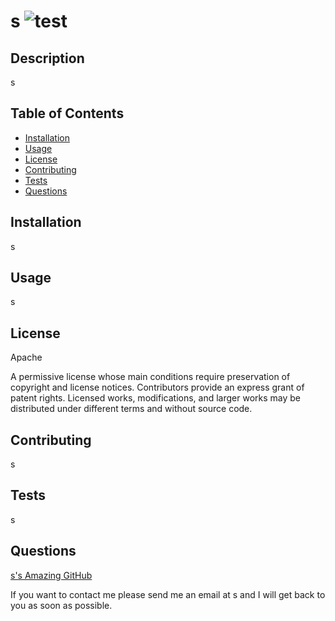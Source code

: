 
  # s   ![test](https://img.shields.io/badge/license-Apache-green)
  
  ## Description
  s

  ## Table of Contents
  - [Installation](#installation)
  - [Usage](#usage)
  - [License](#license)
  - [Contributing](#contributing)
  - [Tests](#tests)
  - [Questions](#questions)
  

  ## Installation
  s

  ## Usage 
  s

  ## License 
  Apache 

  A permissive license whose main conditions require preservation of copyright and license notices. Contributors provide an express grant of patent rights. Licensed works, modifications, and larger works may be distributed under different terms and without source code.
  
  ## Contributing
  s

  ## Tests 
  s
  
  ## Questions
  <a href="https://github.com/s">s's Amazing GitHub</a>
  
  If you want to contact me please send me an email at s and I will get back to you as soon as possible.
  